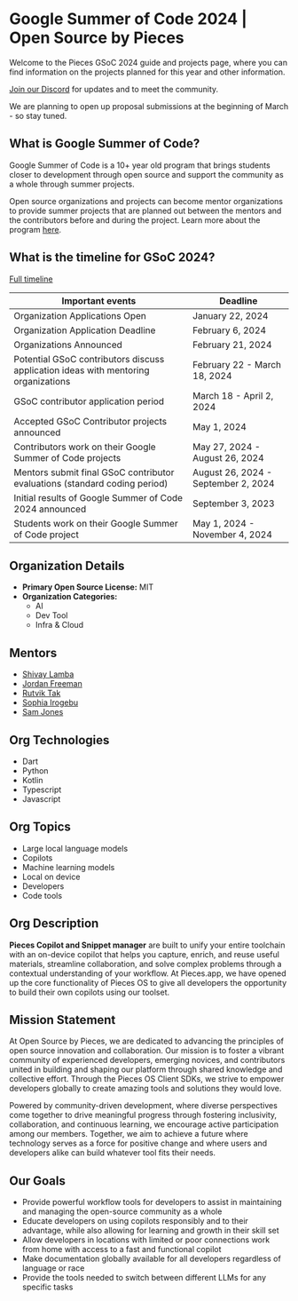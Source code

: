 # Google Summer of Code 2024 | Open Source by Pieces
Welcome to the Pieces GSoC 2024 guide and projects page, where you can find information on the projects planned for this year and other information.

[Join our Discord](https://discord.gg/getpieces) for updates and to meet the community.

We are planning to open up proposal submissions at the beginning of March - so stay tuned.

## What is Google Summer of Code?
Google Summer of Code is a 10+ year old program that brings students closer to development through open source and support the community as a whole through summer projects. 

Open source organizations and projects can become mentor organizations to provide summer projects that are planned out between the mentors and the contributors before and during the project. Learn more about the program [here](https://summerofcode.withgoogle.com/how-it-works).

## What is the timeline for GSoC 2024?
[Full timeline](https://developers.google.com/open-source/gsoc/timeline)

|Important events | Deadline|
| ----- | ----- |
| Organization Applications Open | January 22, 2024|
| Organization Application Deadline | February 6, 2024 |
| Organizations Announced | February 21, 2024 |
| Potential GSoC contributors discuss application ideas with mentoring organizations | February 22 - March 18, 2024 |
| GSoC contributor application period | March 18 - April 2, 2024 |
| Accepted GSoC Contributor projects announced | May 1, 2024 |
| Contributors work on their Google Summer of Code projects | May 27, 2024 - August 26, 2024|
| Mentors submit final GSoC contributor evaluations (standard coding period) | August 26, 2024 - September 2, 2024|
| Initial results of Google Summer of Code 2024 announced | September 3, 2023 |
| Students work on their Google Summer of Code project | May 1, 2024 - November 4, 2024|

## Organization Details

- **Primary Open Source License:** MIT
- **Organization Categories:**
  - AI
  - Dev Tool
  - Infra & Cloud

## Mentors

- [Shivay Lamba](https://github.com/shivay-at-pieces)
- [Jordan Freeman](https://github.com/jordan-pieces)
- [Rutvik Tak](https://github.com/rutvik110)
- [Sophia Irogebu](https://github.com/Sophyia7)
- [Sam Jones](https://github.com/sam-at-pieces)

## Org Technologies

- Dart
- Python
- Kotlin
- Typescript
- Javascript

## Org Topics

- Large local language models
- Copilots
- Machine learning models
- Local on device
- Developers
- Code tools

## Org Description

**Pieces Copilot and Snippet manager** are built to unify your entire toolchain with an on-device copilot that helps you capture, enrich, and reuse useful materials, streamline collaboration, and solve complex problems through a contextual understanding of your workflow. At Pieces.app, we have opened up the core functionality of Pieces OS to give all developers the opportunity to build their own copilots using our toolset.

## Mission Statement

At Open Source by Pieces, we are dedicated to advancing the principles of open source innovation and collaboration. Our mission is to foster a vibrant community of experienced developers, emerging novices, and contributors united in building and shaping our platform through shared knowledge and collective effort. Through the Pieces OS Client SDKs, we strive to empower developers globally to create amazing tools and solutions they would love.

Powered by community-driven development, where diverse perspectives come together to drive meaningful progress through fostering inclusivity, collaboration, and continuous learning, we encourage active participation among our members. Together, we aim to achieve a future where technology serves as a force for positive change and where users and developers alike can build whatever tool fits their needs.

## Our Goals

- Provide powerful workflow tools for developers to assist in maintaining and managing the open-source community as a whole
- Educate developers on using copilots responsibly and to their advantage, while also allowing for learning and growth in their skill set
- Allow developers in locations with limited or poor connections work from home with access to a fast and functional copilot
- Make documentation globally available for all developers regardless of language or race
- Provide the tools needed to switch between different LLMs for any specific tasks
